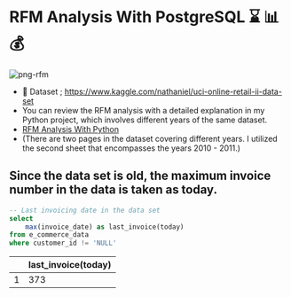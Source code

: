 # **RFM Analysis With PostgreSQL** :hourglass: :bar_chart: :moneybag:

![png-rfm](https://rfmcube.com/wp-content/uploads/2021/07/1_HiwX6vul8c4PBEueq3yBMw-750x350.png)

* :pushpin: Dataset ; https://www.kaggle.com/nathaniel/uci-online-retail-ii-data-set
* You can review the RFM analysis with a detailed explanation in my Python project, which involves different years of the same dataset.
* [RFM Analysis With Python](https://github.com/hamzaugursumer/RFMAnalysisWithPython)
* (There are two pages in the dataset covering different years. I utilized the second sheet that encompasses the years 2010 - 2011.)

## Since the data set is old, the maximum invoice number in the data is taken as today.
````sql
-- Last invoicing date in the data set	
select 
	max(invoice_date) as last_invoice(today)
from e_commerce_data
where customer_id != 'NULL'
````
|   | last_invoice(today)|
|---|--------------------|
| 1 |        373         |
